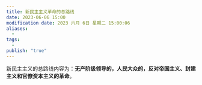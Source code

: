 ```yaml
---
title: 新民主主义革命的总路线
date: 2023-06-06 15:00
modification date: 2023 六月 6日 星期二 15:00:06
aliases:
  - 
tags:
  - 
publish: "true"
---
```


新民主主义的总路线内容为：**无产阶级领导的，人民大众的，反对帝国主义、封建主义和官僚资本主义的革命**。
